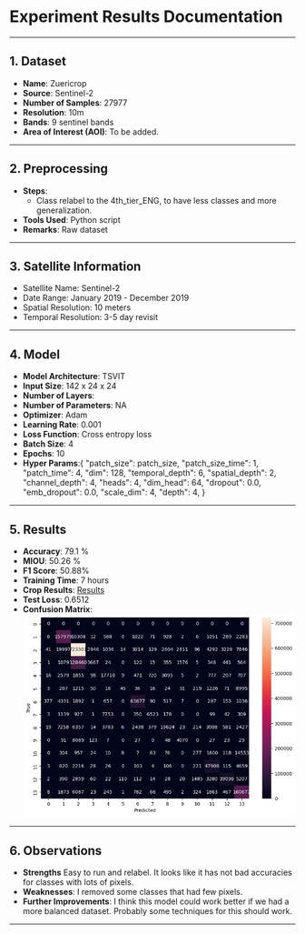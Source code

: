# Experiment Results Documentation

---

## 1. Dataset

- **Name**:  Zuericrop
- **Source**: Sentinel-2
- **Number of Samples**: 27977
- **Resolution**: 10m
- **Bands**: 9 sentinel bands
- **Area of Interest (AOI)**: To be added.

---

## 2. Preprocessing

- **Steps**: 
  - Class relabel to the 4th_tier_ENG, to have less classes and more generalization.
- **Tools Used**: Python script
- **Remarks**: Raw dataset

---

## 3. Satellite Information

- Satellite Name: Sentinel-2
- Date Range: January 2019 - December 2019
- Spatial Resolution: 10 meters
- Temporal Resolution: 3-5 day revisit

---

## 4. Model

- **Model Architecture**: TSVIT
- **Input Size**: 142 x 24 x 24
- **Number of Layers**: 
- **Number of Parameters**: NA
- **Optimizer**: Adam
- **Learning Rate**: 0.001
- **Loss Function**: Cross entropy loss
- **Batch Size**: 4
- **Epochs**: 10
- **Hyper Params**:{
    "patch_size": patch_size,
    "patch_size_time": 1,
    "patch_time": 4,
    "dim": 128,
    "temporal_depth": 6,
    "spatial_depth": 2,
    "channel_depth": 4,
    "heads": 4,
    "dim_head": 64,
    "dropout": 0.0,
    "emb_dropout": 0.0,
    "scale_dim": 4,
    "depth": 4,
}

---

## 5. Results

- **Accuracy**:   79.1 %
- **MIOU**: 50.26 %
- **F1 Score**: 50.88%
- **Training Time**: 7 hours
- **Crop Results**: [Results](../csvs/zueri_crop_2_results.csv)
- **Test Loss**: 0.6512
- **Confusion Matrix**: ![Confusion Martix](../images/cofusion_matrix_zuericrop%203.png)


---

## 6. Observations

- **Strengths** Easy to run and relabel. It looks like it has not bad accuracies for classes with lots of pixels.
- **Weaknesses**: I removed some classes that had few pixels.
- **Further Improvements**: I think this model could work better if we had a more balanced dataset. Probably some techniques for this should work. 
---

